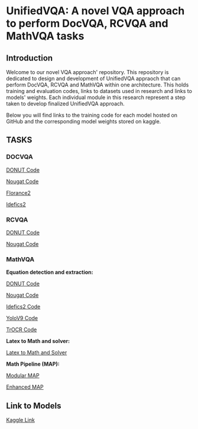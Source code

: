 # UnifiedVQA: A novel VQA approach to perform DocVQA, RCVQA and MathVQA tasks

## Introduction
Welcome to our novel VQA approach' repository. This repository is dedicated to design and development of UnifiedVQA appraoch that can perform DocVQA, RCVQA and MathVQA within one architecture. This holds training and evaluation codes, links to datasets used in research and links to models' weights. Each individual module in this research represent a step taken to develop finalized UnifiedVQA approach.

Below you will find links to the training code for each model hosted on GitHub and the corresponding model weights stored on kaggle.

## TASKS

### DOCVQA

[DONUT Code](DocVQA/DONUT/DONUT_DocVQA.ipynb)

[Nougat Code](DocVQA/Nougat/Nougat_DocVQA.ipynb)

[Florance2](DocVQA/Florance2/Florance2_DocVQA.ipynb)

[Idefics2](DocVQA/Idefics2/Idefics2_DocVQA.ipynb)

### RCVQA

[DONUT Code](RCVQA/DONUT/DONUT_RCVQA.ipynb)

[Nougat Code](RCVQA/Nougat/Nougat_RCVQA.ipynb)

### MathVQA

**Equation detection and extraction:**

[DONUT Code](MathVQA/Equation%20Detection%20and%20Extraction/DONUT/DONUT_MathEquation_KIE.ipynb)

[Nougat Code](MathVQA/Equation%20Detection%20and%20Extraction/Nougat/NOUGAT_MathEquation_KIE.ipynb)

[Idefics2 Code](MathVQA/Equation%20Detection%20and%20Extraction/Idefics2/Idefics2_MathEquation_KIE.ipynb)

[YoloV9 Code](MathVQA/Equation%20Detection%20and%20Extraction/YoloV9/YoloV9_EquationDetection.ipynb)

[TrOCR Code](MathVQA/Equation%20Detection%20and%20Extraction/TrOCR/TrOCR_MathEquations_Recognition.ipynb)


**Latex to Math and solver:**

[Latex to Math and Solver](MathVQA/LLM%20and%20Math%20Solver/LLM_MathSolver.ipynb)

**Math Pipeline (MAP):**

[Modular MAP](MathVQA/MAP%20(Math%20pipelines)/Modular%20MAP/Yolo9_TrOCR_MathSolver_Pipeline.ipynb)

[Enhanced MAP](MathVQA/MAP%20(Math%20pipelines)/Enhanced%20MAP/DONUT_MathSolver_Pipeline.ipynb)


## Link to Models
[Kaggle Link](https://kaggle.com/datasets/8dd270c140da54ca2ce135472570b4f2ca44262ffc178ae47edb30bb9c05a0ee)


